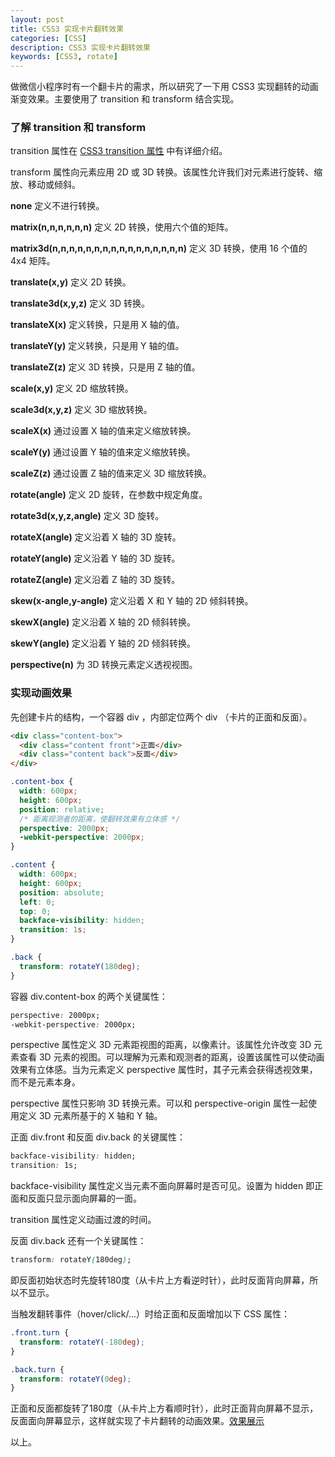 ```yaml
---
layout: post
title: CSS3 实现卡片翻转效果
categories: [CSS]
description: CSS3 实现卡片翻转效果
keywords: [CSS3, rotate]
---
```


做微信小程序时有一个翻卡片的需求，所以研究了一下用 CSS3 实现翻转的动画渐变效果。主要使用了 transition 和 transform 结合实现。

### 了解 transition 和 transform

transition 属性在 [CSS3 transition 属性](https://fehub.net/2018/12/08/transition/) 中有详细介绍。

transform 属性向元素应用 2D 或 3D 转换。该属性允许我们对元素进行旋转、缩放、移动或倾斜。

**none** 定义不进行转换。

**matrix(n,n,n,n,n,n)** 定义 2D 转换，使用六个值的矩阵。

**matrix3d(n,n,n,n,n,n,n,n,n,n,n,n,n,n,n,n)** 定义 3D 转换，使用 16 个值的 4x4 矩阵。

**translate(x,y)** 定义 2D 转换。

**translate3d(x,y,z)** 定义 3D 转换。

**translateX(x)** 定义转换，只是用 X 轴的值。

**translateY(y)** 定义转换，只是用 Y 轴的值。

**translateZ(z)** 定义 3D 转换，只是用 Z 轴的值。

**scale(x,y)** 定义 2D 缩放转换。

**scale3d(x,y,z)** 定义 3D 缩放转换。

**scaleX(x)** 通过设置 X 轴的值来定义缩放转换。

**scaleY(y)** 通过设置 Y 轴的值来定义缩放转换。

**scaleZ(z)** 通过设置 Z 轴的值来定义 3D 缩放转换。

**rotate(angle)** 定义 2D 旋转，在参数中规定角度。

**rotate3d(x,y,z,angle)** 定义 3D 旋转。

**rotateX(angle)** 定义沿着 X 轴的 3D 旋转。

**rotateY(angle)** 定义沿着 Y 轴的 3D 旋转。

**rotateZ(angle)** 定义沿着 Z 轴的 3D 旋转。

**skew(x-angle,y-angle)** 定义沿着 X 和 Y 轴的 2D 倾斜转换。

**skewX(angle)** 定义沿着 X 轴的 2D 倾斜转换。

**skewY(angle)** 定义沿着 Y 轴的 2D 倾斜转换。

**perspective(n)** 为 3D 转换元素定义透视视图。

### 实现动画效果

先创建卡片的结构，一个容器 div ，内部定位两个 div （卡片的正面和反面）。

```html
<div class="content-box">
  <div class="content front">正面</div>
  <div class="content back">反面</div>
</div>
```

```css
.content-box {
  width: 600px;
  height: 600px;
  position: relative;
  /* 距离观测者的距离，使翻转效果有立体感 */
  perspective: 2000px;
  -webkit-perspective: 2000px;
}

.content {
  width: 600px;
  height: 600px;
  position: absolute;
  left: 0;
  top: 0;
  backface-visibility: hidden;
  transition: 1s;
}

.back {
  transform: rotateY(180deg);
}
```

容器 div.content-box 的两个关键属性：

```css
perspective: 2000px;
-webkit-perspective: 2000px;
```

perspective 属性定义 3D 元素距视图的距离，以像素计。该属性允许改变 3D 元素查看 3D 元素的视图。可以理解为元素和观测者的距离，设置该属性可以使动画效果有立体感。当为元素定义 perspective 属性时，其子元素会获得透视效果，而不是元素本身。

perspective 属性只影响 3D 转换元素。可以和 perspective-origin 属性一起使用定义 3D 元素所基于的 X 轴和 Y 轴。

正面 div.front 和反面 div.back 的关键属性：

```css
backface-visibility: hidden;
transition: 1s;
```

backface-visibility 属性定义当元素不面向屏幕时是否可见。设置为 hidden 即正面和反面只显示面向屏幕的一面。

transition 属性定义动画过渡的时间。

反面 div.back 还有一个关键属性：

```css
transform: rotateY(180deg);
```

即反面初始状态时先旋转180度（从卡片上方看逆时针），此时反面背向屏幕，所以不显示。

当触发翻转事件（hover/click/...）时给正面和反面增加以下 CSS 属性：

```css
.front.turn {
  transform: rotateY(-180deg);
}

.back.turn {
  transform: rotateY(0deg);
}
```

正面和反面都旋转了180度（从卡片上方看顺时针），此时正面背向屏幕不显示，反面面向屏幕显示，这样就实现了卡片翻转的动画效果。[效果展示](https://lab.iamjichao.com)

以上。
